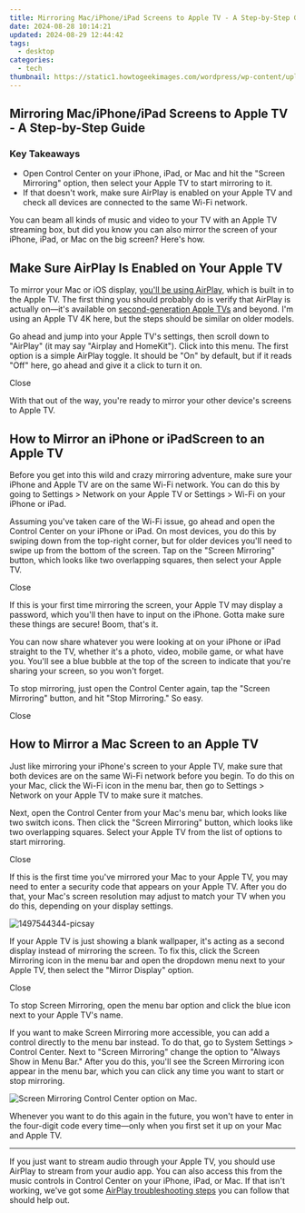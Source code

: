 ```yaml
---
title: Mirroring Mac/iPhone/iPad Screens to Apple TV - A Step-by-Step Guide
date: 2024-08-28 10:14:21
updated: 2024-08-29 12:44:42
tags:
  - desktop
categories:
  - tech
thumbnail: https://static1.howtogeekimages.com/wordpress/wp-content/uploads/2024/07/an-iphone-mirroring-its-screen-on-a-tv-and-an-ipad-and-an-apple-tv-box-next-to-it.jpg
---
```


## Mirroring Mac/iPhone/iPad Screens to Apple TV - A Step-by-Step Guide

### Key Takeaways

* Open Control Center on your iPhone, iPad, or Mac and hit the "Screen Mirroring" option, then select your Apple TV to start mirroring to it.
* If that doesn't work, make sure AirPlay is enabled on your Apple TV and check all devices are connected to the same Wi-Fi network.

 You can beam all kinds of music and video to your TV with an Apple TV streaming box, but did you know you can also mirror the screen of your iPhone, iPad, or Mac on the big screen? Here's how.

##  Make Sure AirPlay Is Enabled on Your Apple TV

 To mirror your Mac or iOS display, [you'll be using AirPlay](https://screen-mirroring-recording.techidaily.com/updated-2024-approved-record-and-share-every-victory-in-obs/), which is built in to the Apple TV. The first thing you should probably do is verify that AirPlay is actually on—it's available on [second-generation Apple TVs](https://support.apple.com/en-us/101605) and beyond. I'm using an Apple TV 4K here, but the steps should be similar on older models.

 Go ahead and jump into your Apple TV's settings, then scroll down to "AirPlay" (it may say "Airplay and HomeKit"). Click into this menu. The first option is a simple AirPlay toggle. It should be "On" by default, but if it reads "Off" here, go ahead and give it a click to turn it on.

Close 

 With that out of the way, you're ready to mirror your other device's screens to Apple TV.

##  How to Mirror an iPhone or iPadScreen to an Apple TV

 Before you get into this wild and crazy mirroring adventure, make sure your iPhone and Apple TV are on the same Wi-Fi network. You can do this by going to Settings > Network on your Apple TV or Settings > Wi-Fi on your iPhone or iPad.

 Assuming you've taken care of the Wi-Fi issue, go ahead and open the Control Center on your iPhone or iPad. On most devices, you do this by swiping down from the top-right corner, but for older devices you'll need to swipe up from the bottom of the screen. Tap on the "Screen Mirroring" button, which looks like two overlapping squares, then select your Apple TV.

Close 

 If this is your first time mirroring the screen, your Apple TV may display a password, which you'll then have to input on the iPhone. Gotta make sure these things are secure! Boom, that's it.

 You can now share whatever you were looking at on your iPhone or iPad straight to the TV, whether it's a photo, video, mobile game, or what have you. You'll see a blue bubble at the top of the screen to indicate that you're sharing your screen, so you won't forget.

 To stop mirroring, just open the Control Center again, tap the "Screen Mirroring" button, and hit "Stop Mirroring." So easy.

Close 

##  How to Mirror a Mac Screen to an Apple TV

 Just like mirroring your iPhone's screen to your Apple TV, make sure that both devices are on the same Wi-Fi network before you begin. To do this on your Mac, click the Wi-Fi icon in the menu bar, then go to Settings > Network on your Apple TV to make sure it matches.

 Next, open the Control Center from your Mac's menu bar, which looks like two switch icons. Then click the "Screen Mirroring" button, which looks like two overlapping squares. Select your Apple TV from the list of options to start mirroring.

Close 

 If this is the first time you've mirrored your Mac to your Apple TV, you may need to enter a security code that appears on your Apple TV. After you do that, your Mac's screen resolution may adjust to match your TV when you do this, depending on your display settings.

![1497544344-picsay](https://static1.howtogeekimages.com/wordpress/wp-content/uploads/2017/06/1497544344-picsay.png) 

 If your Apple TV is just showing a blank wallpaper, it's acting as a second display instead of mirroring the screen. To fix this, click the Screen Mirroring icon in the menu bar and open the dropdown menu next to your Apple TV, then select the "Mirror Display" option.

Close 

 To stop Screen Mirroring, open the menu bar option and click the blue icon next to your Apple TV's name.

 If you want to make Screen Mirroring more accessible, you can add a control directly to the menu bar instead. To do that, go to System Settings > Control Center. Next to "Screen Mirroring" change the option to "Always Show in Menu Bar." After you do this, you'll see the Screen Mirroring icon appear in the menu bar, which you can click any time you want to start or stop mirroring.

![Screen Mirroring Control Center option on Mac.](https://static1.howtogeekimages.com/wordpress/wp-content/uploads/2024/07/screen-mirroring-control-center-option-on-mac.png) 

 Whenever you want to do this again in the future, you won't have to enter in the four-digit code every time—only when you first set it up on your Mac and Apple TV.

---

 If you just want to stream audio through your Apple TV, you should use AirPlay to stream from your audio app. You can also access this from the music controls in Control Center on your iPhone, iPad, or Mac. If that isn't working, we've got some [AirPlay troubleshooting steps](https://easy-unlock-android.techidaily.com/top-4-sim-location-trackers-to-easily-find-your-lost-nokia-g22-device-by-drfone-android/) you can follow that should help out.

<ins class="adsbygoogle"
     style="display:block"
     data-ad-format="autorelaxed"
     data-ad-client="ca-pub-7571918770474297"
     data-ad-slot="1223367746"></ins>



<ins class="adsbygoogle"
     style="display:block"
     data-ad-client="ca-pub-7571918770474297"
     data-ad-slot="8358498916"
     data-ad-format="auto"
     data-full-width-responsive="true"></ins>
